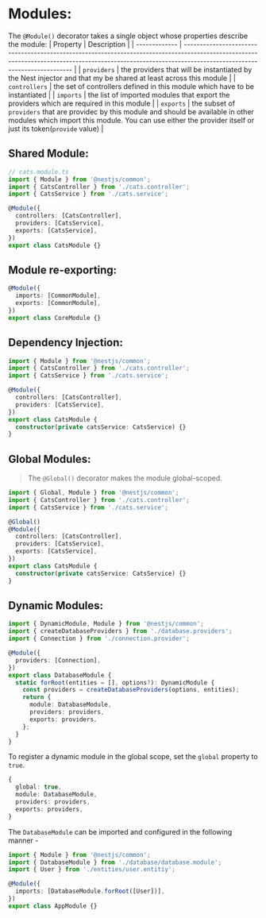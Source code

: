 # Modules:

The `@Module()` decorator takes a single object whose properties describe the module:
| Property      | Description                                                                                                                                                                                             |
| ------------- | ------------------------------------------------------------------------------------------------------------------------------------------------------------------------------------------------------- |
| `providers`   | the providers that will be instantiated by the Nest injector and that my be shared at least across this module                                                                                          |
| `controllers` | the set of controllers defined in this module which have to be instantiated                                                                                                                             |
| `imports`     | the list of imported modules that export the providers which are required in this module                                                                                                                |
| `exports`     | the subset of `providers` that are providec by this module and should be available in other modules which import this module. You can use either the provider itself or just its token(`provide` value) |

## Shared Module:

```typescript
// cats.module.ts
import { Module } from '@nestjs/common';
import { CatsController } from './cats.controller';
import { CatsService } from './cats.service';

@Module({
  controllers: [CatsController],
  providers: [CatsService],
  exports: [CatsService],
})
export class CatsModule {}
```

## Module re-exporting:

```typescript
@Module({
  imports: [CommonModule],
  exports: [CommonModule],
})
export class CoreModule {}
```

## Dependency Injection:

```typescript
import { Module } from '@nestjs/common';
import { CatsController } from './cats.controller';
import { CatsService } from './cats.service';

@Module({
  controllers: [CatsController],
  providers: [CatsService],
})
export class CatsModule {
  constructor(private catsService: CatsService) {}
}
```

## Global Modules:

> The `@Global()` decorator makes the module global-scoped.

```typescript
import { Global, Module } from '@nestjs/common';
import { CatsController } from './cats.controller';
import { CatsService } from './cats.service';

@Global()
@Module({
  controllers: [CatsController],
  providers: [CatsService],
  exports: [CatsService],
})
export class CatsModule {
  constructor(private catsService: CatsService) {}
}
```

## Dynamic Modules:

```typescript
import { DynamicModule, Module } from '@nestjs/common';
import { createDatabaseProviders } from './database.providers';
import { Connection } from './connection.provider';

@Module({
  providers: [Connection],
})
export class DatabaseModule {
  static forRoot(entities = [], options?): DynamicModule {
    const providers = createDatabaseProviders(options, entities);
    return {
      module: DatabaseModule,
      providers: providers,
      exports: providers,
    };
  }
}
```

To register a dynamic module in the global scope, set the `global` property to `true`.

```typescript
{
  global: true,
  module: DatabaseModule,
  providers: providers,
  exports: providers,
}
```

The `DatabaseModule` can be imported and configured in the following manner -

```typescript
import { Module } from '@nestjs/common';
import { DatabaseModule } from './database/database.module';
import { User } from './entities/user.entitiy';

@Module({
  imports: [DatabaseModule.forRoot([User])],
})
export class AppModule {}
```
